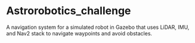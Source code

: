 # Astrorobotics_challenge
A navigation system for a simulated robot in Gazebo that uses LiDAR, IMU, and Nav2 stack to navigate waypoints and avoid obstacles.
